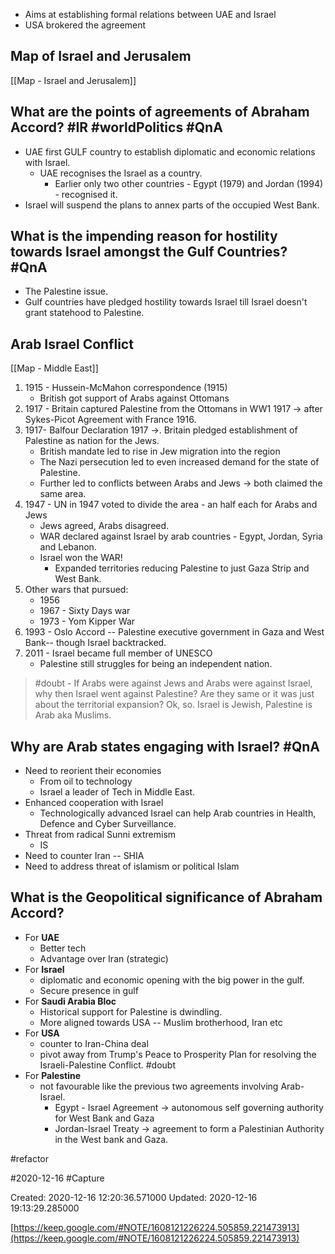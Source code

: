 - Aims at establishing formal relations between UAE and Israel
- USA brokered the agreement

## Map of Israel and Jerusalem
[[Map - Israel and Jerusalem]]

## What are the points of agreements of Abraham Accord? #IR #worldPolitics #QnA

- UAE first GULF country to establish diplomatic and economic relations with Israel.
	- UAE recognises the Israel as a country.
		- Earlier only two other countries - Egypt (1979) and Jordan (1994) - recognised it.
- Israel will suspend the plans to annex parts of the occupied West Bank.

## What is the impending reason for hostility towards Israel amongst the Gulf Countries? #QnA
- The Palestine issue.
- Gulf countries have pledged hostility towards Israel till Israel doesn't grant statehood to Palestine.

## Arab Israel Conflict
[[Map - Middle East]]

1. 1915 - Hussein-McMahon correspondence (1915) 
	- British got support of Arabs against Ottomans
2. 1917 - Britain captured Palestine from the Ottomans in WW1 1917 -> after Sykes-Picot Agreement with France 1916.
3. 1917- Balfour Declaration 1917 ->. Britain pledged establishment of Palestine as nation for the Jews.
	- British mandate led to rise in Jew migration into the region
	- The Nazi persecution led to even increased demand for the state of Palestine.
	- Further led to conflicts between Arabs and Jews -> both claimed the same area.
4. 1947 - UN in 1947 voted to divide the area - an half each for Arabs and Jews 
	- Jews agreed, Arabs disagreed.
	- WAR declared against Israel by arab countries - Egypt, Jordan, Syria and Lebanon.
	- Israel won the WAR!
		- Expanded territories reducing Palestine to just Gaza Strip and West Bank.
4. Other wars that pursued:
	- 1956
	- 1967 - Sixty Days war
	- 1973 - Yom Kipper War
5. 1993 - Oslo Accord  -- Palestine executive government in Gaza and West Bank-- though Israel backtracked.
6. 2011 - Israel became full member of UNESCO
	- Palestine still struggles for being an independent nation.

> #doubt - If Arabs were against Jews and Arabs were against Israel, why then Israel went against Palestine? Are they same or it was just about the territorial expansion?
> Ok, so. Israel is Jewish, Palestine is Arab aka Muslims.

## Why are Arab states engaging with Israel? #QnA
- Need to reorient their economies
	- From oil to technology
	- Israel a leader of Tech in Middle East.
- Enhanced cooperation with Israel
	- Technologically advanced Israel can help Arab countries in Health, Defence and Cyber Surveillance.
- Threat from radical Sunni extremism
	- IS 
- Need to counter Iran -- SHIA
- Need to address threat of islamism or political Islam

## What is the Geopolitical significance of Abraham Accord?
- For **UAE**
	- Better tech
	- Advantage over Iran (strategic)
- For **Israel**
	- diplomatic and economic opening with the big power in the gulf.
	- Secure presence in gulf
- For **Saudi Arabia Bloc**
	- Historical support for Palestine is dwindling.
	- More aligned towards USA  -- Muslim brotherhood, Iran etc
- For **USA**
	- counter to Iran-China deal
	- pivot away from Trump's Peace to Prosperity Plan for resolving the Israeli-Palestine Conflict. #doubt
- For **Palestine**
	- not favourable like the previous two agreements involving Arab-Israel.
		- Egypt - Israel Agreement -> autonomous self governing authority for West Bank and Gaza
		- Jordan-Israel Treaty -> agreement to form a Palestinian Authority in the West bank and Gaza. 


#refactor








 #2020-12-16 #Capture

Created: 2020-12-16 12:20:36.571000      Updated: 2020-12-16 19:13:29.285000

[https://keep.google.com/#NOTE/1608121226224.505859.221473913](https://keep.google.com/#NOTE/1608121226224.505859.221473913)

